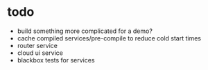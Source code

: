 # todo

- build something more complicated for a demo?
- cache compiled services/pre-compile to reduce cold start times
- router service
- cloud ui service
- blackbox tests for services
